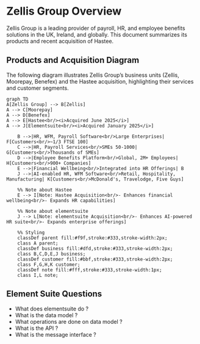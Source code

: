 # Zellis Group Overview

Zellis Group is a leading provider of payroll, HR, and employee benefits solutions in the UK, Ireland, and globally. This document summarizes its products and recent acquisition of Hastee.

## Products and Acquisition Diagram

The following diagram illustrates Zellis Group’s business units (Zellis, Moorepay, Benefex) and the Hastee acquisition, highlighting their services and customer segments.

```mermaid
graph TD
A[Zellis Group] --> B[Zellis]
A --> C[Moorepay]
A --> D[Benefex]
A --> E[Hastee<br/><i>Acquired June 2025</i>]
A --> J[Elementsuite<br/><i>Acquired January 2025</i>]

    B -->|HR, WFM, Payroll Software<br/>Large Enterprises| F[Customers<br/>~1/3 FTSE 100]
    C -->|HR, Payroll Services<br/>SMEs 50-1000| G[Customers<br/>Thousands of SMEs]
    D -->|Employee Benefits Platform<br/>Global, 2M+ Employees| H[Customers<br/>900+ Companies]
    E -->|Financial Wellbeing<br/>Integrated into HR Offerings| B
    J -->|AI-enabled HR, WFM Software<br/>Retail, Hospitality, Manufacturing| K[Customers<br/>McDonald's, Travelodge, Five Guys]

    %% Note about Hastee
    E --> I[Note: Hastee Acquisition<br/>- Enhances financial wellbeing<br/>- Expands HR capabilities]

    %% Note about elementsuite
    J --> L[Note: elementsuite Acquisition<br/>- Enhances AI-powered HR suite<br/>- Expands enterprise offerings]

    %% Styling
    classDef parent fill:#f9f,stroke:#333,stroke-width:2px;
    class A parent;
    classDef business fill:#dfd,stroke:#333,stroke-width:2px;
    class B,C,D,E,J business;
    classDef customer fill:#bbf,stroke:#333,stroke-width:2px;
    class F,G,H,K customer;
    classDef note fill:#fff,stroke:#333,stroke-width:1px;
    class I,L note;
```

## Element Suite Questions
- What does elementsuite do ?
- What is the data model ?
- What operations are done on data model ?
- What is the API ?
- What is the message interface ?


